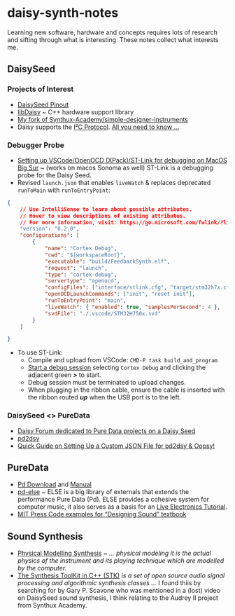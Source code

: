 # daisy-synth-notes

Learning new software, hardware and concepts requires lots of research and sifting through what is interesting. These notes collect what interests me.

## DaisySeed

### Projects of Interest

- [DaisySeed Pinout](https://images.squarespace-cdn.com/content/v1/58d03fdc1b10e3bf442567b8/1638921637961-UEMNQ2S8CS4V1M040IVQ/Daisy_Seed_pinout.png)
- [libDaisy](https://electro-smith.github.io/libDaisy/index.html) ~ C++ hardware support library
- [My fork of Synthux-Academy/simple-designer-instruments](https://github.com/gtwiggs/simple-designer-instruments/tree/main)
- Daisy supports the [I²C Protocol](https://en.wikipedia.org/wiki/I²C). [All you need to know ...](https://hackaday.com/2019/04/18/all-you-need-to-know-about-i2s/)

### Debugger Probe

- [Setting up VSCode/OpenOCD (XPack)/ST-Link for debugging on MacOS Big Sur](https://forum.pedalpcb.com/threads/setting-up-vscode-openocd-xpack-st-link-for-debugging-on-macos-big-sur.4861/) ~ (works on macos Sonoma as well) ST-Link is a debugging probe for the Daisy Seed.
- Revised `launch.json` that enables `liveWatch` & replaces deprecated `runToMain` with `runToEntryPoint`:
```json
{
    // Use IntelliSense to learn about possible attributes.
    // Hover to view descriptions of existing attributes.
    // For more information, visit: https://go.microsoft.com/fwlink/?linkid=830387
    "version": "0.2.0",
    "configurations": [
        {
            "name": "Cortex Debug",
            "cwd": "${workspaceRoot}",
            "executable": "build/FeedbackSynth.elf",
            "request": "launch",
            "type": "cortex-debug",
            "servertype": "openocd",
            "configFiles": ["interface/stlink.cfg", "target/stm32h7x.cfg"],
            "openOCDLaunchCommands": ["init", "reset init"],
            "runToEntryPoint": "main",
            "liveWatch": { "enabled": true, "samplesPerSecond": 4 },
            "svdFile": "./.vscode/STM32H750x.svd"
        }
    ]

}
```
- To use ST-Link:
    - Compile and upload from VSCode: `CMD-P task build_and_program`
    - [Start a debug session](https://code.visualstudio.com/docs/editor/debugging#_launch-configurations) selecting `Cortex Debug` and clicking the adjacent green ***>*** to start.
    - Debug session must be terminated to upload changes.
    - When plugging in the ribbon cable, ensure the cable is inserted with the ribbon routed **_up_** when the USB port is to the left.

### DaisySeed <> PureData

- [Daisy Forum dedicated to Pure Data projects on a Daisy Seed](https://forum.electro-smith.com/t/pure-data/110)
- [pd2dsy](https://github.com/electro-smith/pd2dsy)
- [Quick Guide on Setting Up a Custom JSON File for pd2dsy & Oopsy!](https://forum.electro-smith.com/t/quick-guide-on-setting-up-a-custom-json-file-for-pd2dsy-oopsy/4021)

## PureData

- [Pd Download](http://msp.ucsd.edu/software.html) and [Manual](http://msp.ucsd.edu/Pd_documentation/index.htm)
- [pd-else](https://github.com/porres/pd-else/?tab=readme-ov-file) ~ ELSE is a big library of externals that extends the performance Pure Data (Pd). ELSE provides a cohesive system for computer music, it also serves as a basis for an [Live Electronics Tutorial]().
- [MIT Press Code examples for “Designing Sound” textbook](https://mitp-content-server.mit.edu/books/content/sectbyfn/books_pres_0/8375/designing_sound.zip/chapter09.html)

## Sound Synthesis

- [Physical Modelling Synthesis](https://ccrma.stanford.edu/software/clm/compmus/clm-tutorials/pm.html) ~ _... physical modeling it is the actual physics of the instrument and its playing technique which are modelled by the computer._
- [The Synthesis ToolKit in C++ (STK)](https://ccrma.stanford.edu/software/stk/) _is a set of open source audio signal processing and algorithmic synthesis classes ..._ I found thiis by searching for by Gary P. Scavone who was mentioned in a (lost) video on DaisySeed sound synthesis, I think relating to the Audrey II project from Synthux Academy.
